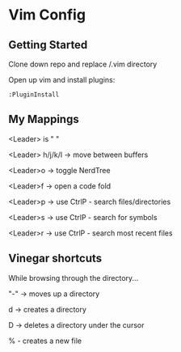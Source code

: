 # Vim Config

## Getting Started

Clone down repo and replace /.vim directory

Open up vim and install plugins:

```
:PluginInstall
```

## My Mappings

&lt;Leader&gt; is " "

&lt;Leader&gt; h/j/k/l -&gt; move between buffers

&lt;Leader&gt;o -&gt; toggle NerdTree 

&lt;Leader&gt;f -&gt; open a code fold

&lt;Leader&gt;p -&gt; use CtrlP - search files/directories

&lt;Leader&gt;s -&gt; use CtrlP - search for symbols

&lt;Leader&gt;r -&gt; use CtrlP - search most recent files

## Vinegar shortcuts

While browsing through the directory...

"-" -&gt; moves up a directory

d -&gt; creates a directory

D -&gt; deletes a directory under the cursor

% - creates a new file
